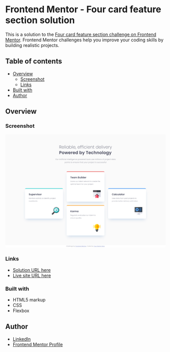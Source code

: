 # Frontend Mentor - Four card feature section solution

This is a solution to the [Four card feature section challenge on Frontend Mentor](https://www.frontendmentor.io/challenges/four-card-feature-section-weK1eFYK). Frontend Mentor challenges help you improve your coding skills by building realistic projects.

## Table of contents

- [Overview](#overview)
    - [Screenshot](#screenshot)
    - [Links](#links)
- [Built with](#built-with)
- [Author](#author)

## Overview

### Screenshot

![](./design/screenshot.png)
### Links

- [Solution URL here](https://github.com/ajibade-ibrahim/four-card-feature-section)
- [Live site URL here](https://ajibade-ibrahim.github.io/four-card-feature-section/)

### Built with

- HTML5 markup
- CSS
- Flexbox

## Author

- [LinkedIn](https://www.linkedin.com/in/ibrahim-kayode-ajibade/)
- [Frontend Mentor Profile](https://www.frontendmentor.io/profile/ajibade-ibrahim)
